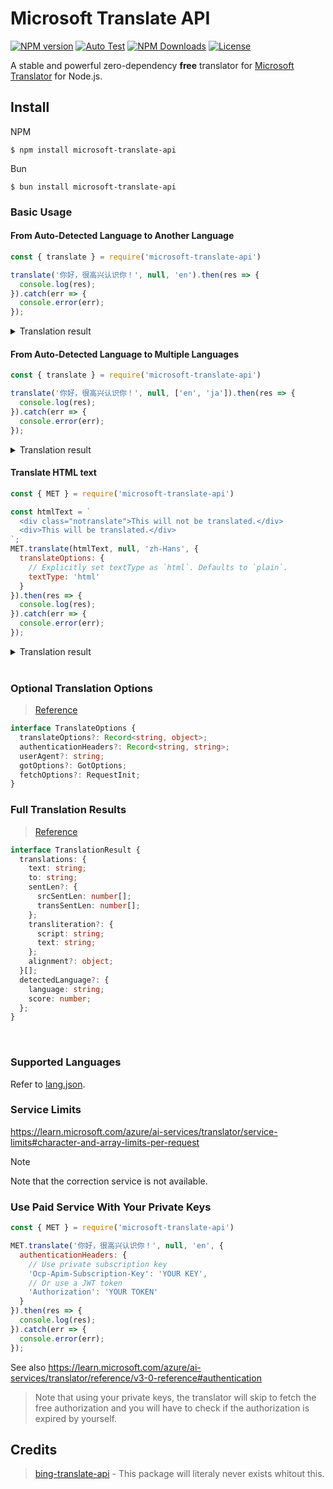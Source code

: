 # Microsoft Translate API

[![NPM version](https://img.shields.io/npm/v/microsoft-translate-api.svg?style=flat)](https://www.npmjs.org/package/microsoft-translate-api)
[![Auto Test](https://github.com/chewawi/microsoft-translate-api/actions/workflows/autotest.yml/badge.svg)](https://github.com/chewawi/microsoft-translate-api/actions/workflows/autotest.yml)
[![NPM Downloads](https://img.shields.io/npm/dm/microsoft-translate-api.svg)](https://npmcharts.com/compare/microsoft-translate-api?minimal=true)
[![License](https://img.shields.io/npm/l/microsoft-translate-api.svg)](https://github.com/tuusuario/microsoft-translate-api/blob/master/LICENSE)

A stable and powerful zero-dependency **free** translator for [Microsoft Translator](https://learn.microsoft.com/azure/ai-services/translator/) for Node.js.

## Install

NPM
```
$ npm install microsoft-translate-api
```

Bun
```
$ bun install microsoft-translate-api
```

### Basic Usage

#### From Auto-Detected Language to Another Language

```javascript
const { translate } = require('microsoft-translate-api')

translate('你好，很高兴认识你！', null, 'en').then(res => {
  console.log(res);
}).catch(err => {
  console.error(err);
});
```

<details>
<summary>Translation result</summary>

```json
[
  {
    "detectedLanguage": {
      "language": "zh-Hans",
      "score": 1
    },
    "translations": [
      {
        "text": "Hello, nice to meet you!",
        "to": "en"
      }
    ]
  }
]
```
</details>

#### From Auto-Detected Language to Multiple Languages

```javascript
const { translate } = require('microsoft-translate-api')

translate('你好，很高兴认识你！', null, ['en', 'ja']).then(res => {
  console.log(res);
}).catch(err => {
  console.error(err);
});
```

<details>
<summary>Translation result</summary>

```json
[
  {
    "detectedLanguage": {
      "language": "zh-Hans",
      "score": 1
    },
    "translations": [
      {
        "text": "Hello, nice to meet you!",
        "to": "en"
      },
      {
        "text": "こんにちは、はじめまして!",
        "to": "ja"
      }
    ]
  }
]
```
</details>

#### Translate HTML text

```javascript
const { MET } = require('microsoft-translate-api')

const htmlText = `
  <div class="notranslate">This will not be translated.</div>
  <div>This will be translated.</div>
`;
MET.translate(htmlText, null, 'zh-Hans', {
  translateOptions: {
    // Explicitly set textType as `html`. Defaults to `plain`.
    textType: 'html'
  }
}).then(res => {
  console.log(res);
}).catch(err => {
  console.error(err);
});
```

<details>
<summary>Translation result</summary>

```json
[
  {
    "detectedLanguage": {
      "language": "en",
      "score": 1
    },
    "translations": [
      {
        "text": "<div class=\"notranslate\">This will not be translated.</div>\n<div>这将被翻译。</div>",
        "to": "zh-Hans"
      }
    ]
  }
]
```
</details>

<br/>

### Optional Translation Options

> [Reference](https://learn.microsoft.com/azure/ai-services/translator/reference/v3-0-translate#optional-parameters)

```typescript
interface TranslateOptions {
  translateOptions?: Record<string, object>;
  authenticationHeaders?: Record<string, string>;
  userAgent?: string;
  gotOptions?: GotOptions;
  fetchOptions?: RequestInit;
}
```

### Full Translation Results

> [Reference](https://learn.microsoft.com/azure/ai-services/translator/reference/v3-0-translate#response-body)

```typescript
interface TranslationResult {
  translations: {
    text: string;
    to: string;
    sentLen?: {
      srcSentLen: number[];
      transSentLen: number[];
    };
    transliteration?: {
      script: string;
      text: string;
    };
    alignment?: object;
  }[];
  detectedLanguage?: {
    language: string;
    score: number;
  };
}
```

<br/>

### Supported Languages

Refer to [lang.json](src/lang.json).

### Service Limits

https://learn.microsoft.com/azure/ai-services/translator/service-limits#character-and-array-limits-per-request

> [!NOTE]
> Note that the correction service is not available.

### Use Paid Service With Your Private Keys

```javascript
const { MET } = require('microsoft-translate-api')

MET.translate('你好，很高兴认识你！', null, 'en', {
  authenticationHeaders: {
    // Use private subscription key
    'Ocp-Apim-Subscription-Key': 'YOUR KEY',
    // Or use a JWT token
    'Authorization': 'YOUR TOKEN'
  }
}).then(res => {
  console.log(res);
}).catch(err => {
  console.error(err);
});
```

See also https://learn.microsoft.com/azure/ai-services/translator/reference/v3-0-reference#authentication

> Note that using your private keys, the translator will skip to fetch the free authorization and you will have to check if the authorization is expired by yourself.

## Credits
> [bing-translate-api](https://github.com/plainheart/bing-translate-api/) - This package will literaly never exists whitout this.